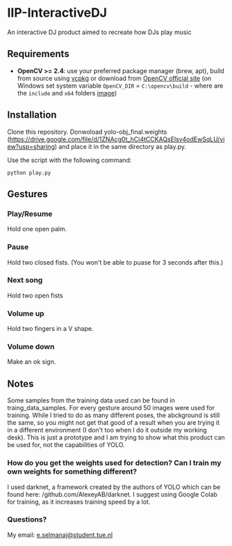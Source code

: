 # IIP-InteractiveDJ
An interactive DJ product aimed to recreate how DJs play music

## Requirements 
* **OpenCV >= 2.4**: use your preferred package manager (brew, apt), build from source using [vcpkg](https://github.com/Microsoft/vcpkg) or download from [OpenCV official site](https://opencv.org/releases.html) (on Windows set system variable `OpenCV_DIR` = `C:\opencv\build` - where are the `include` and `x64` folders [image](https://user-images.githubusercontent.com/4096485/53249516-5130f480-36c9-11e9-8238-a6e82e48c6f2.png))

## Installation
Clone this repository. Donwoload yolo-obj_final.weights (https://drive.google.com/file/d/1ZNAcg0t_hCi4tCCKAQsElsv4odEwSqLU/view?usp=sharing) and place it in the same directory as play.py. 

Use the script with the following command:
```
python play.py
```
## Gestures

### Play/Resume 

Hold one open palm.

### Pause 

Hold two closed fists. (You won't be able to puase for 3 seconds after this.)

### Next song

Hold two open fists

### Volume up
Hold two fingers in a V shape.

### Volume down

Make an ok sign.

## Notes
Some samples from the training data used can be found in traing_data_samples. For every gesture around 50 images were used for training. While I tried to do as many different poses, the abckground is still the same, so you might not get that good of a result when you are trying it in a different environment (I don't too when I do it outside my working desk). This is just a prototype and I am trying to show what this product can be used for, not the capabilities of YOLO.

### How do you get the weights used for detection? Can I train my own weights for something different?

I used darknet, a framework created by the authors of YOLO which can be found here: /github.com/AlexeyAB/darknet. I suggest using Google Colab for training, as it increases training speed by a lot. 

### Questions?

My email: e.selmanaj@student.tue.nl
